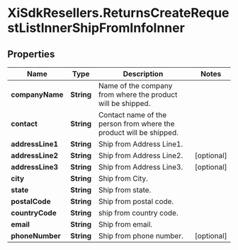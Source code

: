 # XiSdkResellers.ReturnsCreateRequestListInnerShipFromInfoInner

## Properties

Name | Type | Description | Notes
------------ | ------------- | ------------- | -------------
**companyName** | **String** | Name of the company from where the product will be shipped. | 
**contact** | **String** | Contact name of the person from where the product will be shipped. | 
**addressLine1** | **String** | Ship from Address Line1. | 
**addressLine2** | **String** | Ship from Address Line2. | [optional] 
**addressLine3** | **String** | Ship from Address Line3. | [optional] 
**city** | **String** | Ship from City. | 
**state** | **String** | Ship from state. | 
**postalCode** | **String** | Ship from postal code. | 
**countryCode** | **String** | ship from country code. | 
**email** | **String** | Ship from email. | 
**phoneNumber** | **String** | Ship from phone number. | [optional] 


